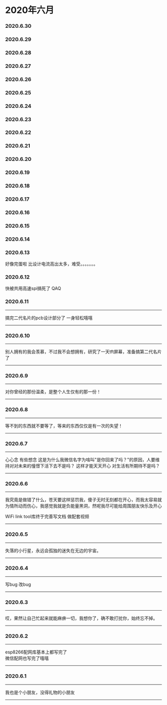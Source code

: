 # 2020年六月

### 2020.6.30
### 2020.6.29
### 2020.6.28
### 2020.6.27
### 2020.6.26
### 2020.6.25
### 2020.6.24
### 2020.6.23
### 2020.6.22
### 2020.6.21
### 2020.6.20
### 2020.6.19
### 2020.6.18
### 2020.6.17
### 2020.6.16
### 2020.6.15
### 2020.6.14
### 2020.6.13
好像完蛋啦 比设计电流高出太多，难受。。。。。。。  
### 2020.6.12
快被共用高速spi搞死了 QAQ  
### 2020.6.11
****
搞完二代名片的pcb设计部分了 一身轻松嘻嘻 
****
### 2020.6.10
****
别人拥有的我会羡慕，不过我不会想拥有，研究了一天tft屏幕，准备搞第二代名片了  
****
### 2020.6.9
****
对你曾经的那份温柔，是整个人生仅有的那一份！
****
### 2020.6.8

****
等不到的东西就不要等了，等来的东西仅仅是有一次的失望！
****
### 2020.6.7
****
心心念 有些想念 这是为什么我微信名字为啥叫"是你回来了吗？"的原因，人要维持对对未来的憧憬下活下去不是吗？ 这样才能天天开心 对生活有所期待不是吗？  
****
### 2020.6.6
****
我究竟是做错了什么，苍天要这样惩罚我，傻子无时无刻都在开心，而我太容易就为情所动而伤心，我感觉我就是负能量黑洞，然呢我尽可能给周围朋友快乐及开心  

WiFi link tool库终于完善写文档 做配套视频 
****
### 2020.6.5
****
失落的小行星，永远会孤独的迷失在无边的宇宙。
****
### 2020.6.4
****
写bug 改bug
****
### 2020.6.3
****
哎，果然让自己忙起来就能麻痹一切，我想你了，确不敢打扰你，始终忘不掉。
****
### 2020.6.2
****
esp8266配网库基本上都写完了  
微信配网也写完了嘻嘻
****
### 2020.6.1
****
我也是个小朋友，没得礼物的小朋友
****
